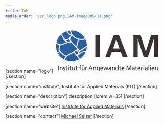 ```yaml
---
title: IAM
media_order: 'scc_logo.png,IAM-image005(1).png'
---
```


[section name="logo"]
[![](IAM-image005%281%29.png)](http://www.iam.kit.edu/index.php)
[/section]

[section name="institute"]
Institute for Applied Materials (KIT)
[/section]
 
[section name="description"]
description [lorem w=35] 
[/section] 

[section name="website"]
[Institute for Applied Materials](http://www.iam.kit.edu/index.php)
[/section]

[section name="contact"]
[Michael Selzer](https://www.iam.kit.edu/cms/english/Mitarbeiter_selzer.php) 
[/section] 
